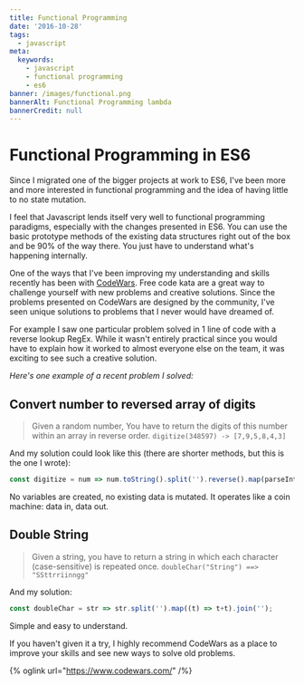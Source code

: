 ```yaml
---
title: Functional Programming
date: '2016-10-28'
tags:
  - javascript
meta:
  keywords:
    - javascript
    - functional programming
    - es6
banner: /images/functional.png
bannerAlt: Functional Programming lambda
bannerCredit: null
---
```


# Functional Programming in ES6

Since I migrated one of the bigger projects at work to ES6, I've been more and more interested in functional programming and the idea of having little to no state mutation.

I feel that Javascript lends itself very well to functional programming paradigms, especially with the changes presented in ES6. You can use the basic prototype methods of the existing data structures right out of the box and be 90% of the way there. You just have to understand what's happening internally.

One of the ways that I've been improving my understanding and skills recently has been with [CodeWars](https://www.codewars.com). Free code kata are a great way to challenge yourself with new problems and creative solutions. Since the problems presented on CodeWars are designed by the community, I've seen unique solutions to problems that I never would have dreamed of.

For example I saw one particular problem solved in 1 line of code with a reverse lookup RegEx. While it wasn't entirely practical since you would have to explain how it worked to almost everyone else on the team, it was exciting to see such a creative solution.

_Here's one example of a recent problem I solved:_


## Convert number to reversed array of digits
> Given a random number, You have to return the digits of this number within an array in reverse order.
`digitize(348597) -> [7,9,5,8,4,3]`


And my solution could look like this (there are shorter methods, but this is the one I wrote):

```javascript
const digitize = num => num.toString().split('').reverse().map(parseInt);
```


No variables are created, no existing data is mutated. It operates like a coin machine: data in, data out.



## Double String

> Given a string, you have to return a string in which each character (case-sensitive) is repeated once.
`doubleChar("String") ==> "SSttrriinngg"`

And my solution:

```javascript
const doubleChar = str => str.split('').map((t) => t+t).join('');
```


Simple and easy to understand.

If you haven't given it a try, I highly recommend CodeWars as a place to improve your skills and see new ways to solve old problems.

{% oglink url="https://www.codewars.com/" /%}
